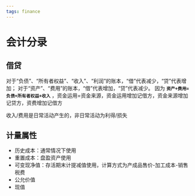 ```yaml
---
tags: finance
---
```

# 会计分录

## 借贷

对于“负债”、“所有者权益”、“收入”、“利润”的账本，“借”代表减少，“贷”代表增加；
对于“资产”、“费用”的账本，“借”代表增加，“贷”代表减少。
因为 **`资产+费用=负债+所有者权益+收入`** ，资金运用=资金来源，资金运用增加记借方，资金来源增加记贷方，资费增加记借方

收入/费用是日常活动产生的，非日常活动为利得/损失

## 计量属性

- 历史成本：通常情况下使用
- 重置成本：盘盈资产使用
- 可变现净值：存活期末计提减值使用，计算方式为产成品售价-加工成本-销售税费
- 公允价值
- 现值
